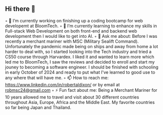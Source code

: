 ## Hi there 👋

◦ 🔭 I’m currently working on finishing up a coding bootcamp for web developemt at BloomTech.
◦ 🌱 I’m currently learning to enhance my skills in Full-stack Web Development on both front-end and backend web development then I would like to get into AI.
◦ 💬 Ask me about: Before I was recently a merchant mariner with MSC (Military Sealift Command). Unfortunately the pandemic made being on ships and away from home a lot 
   harder to deal with, so I started looking into the Tech industry and tried a CS50 course through Harvardex. I liked it and wanted to learn more which led me to 
   BloomTech, I saw the reviews and decided to enroll and start my jouney to becoming a software engineer. I should be finished with schooling in early October of 2024 
   and ready to put what I've learned to good use to any where that will have me.
◦ 📫 How to reach me: https://www.linkedin.com/in/robertaldixon/ or by email at robmsc24@gmail.com
◦ ⚡ Fun fact about me: Being a Merchant Mariner for 10 years allowed me to travel and visit about 30 different countries throughout Asia, Europe, Africa and the Middle 
   East. My favorite countries so far being Japan and Thailand.
